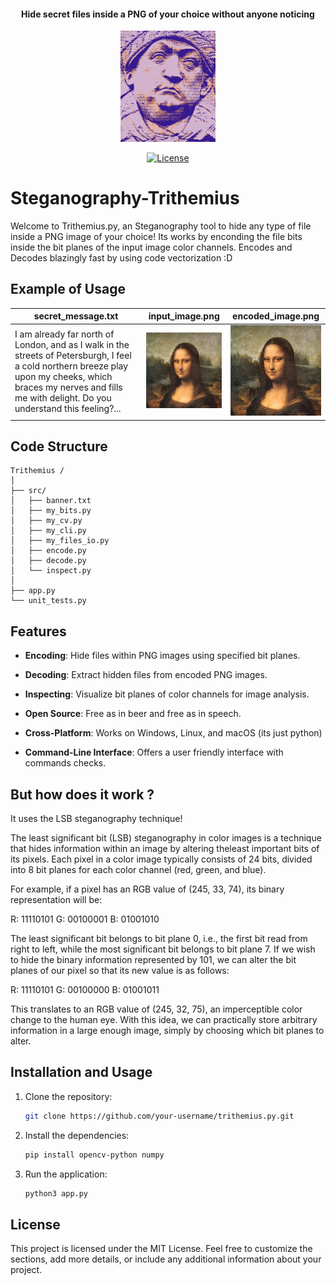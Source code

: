 
#### <p align="center">Hide secret files inside a PNG of your choice without anyone noticing </p>

<p align="center">
  <img src="repo/logo.png" alt="Logo" width="30%"/>
</p>

<p align="center">
  <a href="LICENSE">
    <img src="https://img.shields.io/badge/License-MIT-blue.svg" alt="License">
  </a>
</p>


# Steganography-Trithemius

Welcome to Trithemius.py, an Steganography tool to hide any type of file inside a PNG image of your choice! Its works by enconding the file bits inside the bit planes of the input image color channels. Encodes and Decodes blazingly fast by using code vectorization :D

## Example of Usage

| secret_message.txt | input_image.png | encoded_image.png |
|-----------|-----------| -----------|
| I am already far north of London, and as I walk in the streets of Petersburgh, I feel a cold northern breeze play upon my cheeks, which braces my nerves and fills me with delight. Do you understand this feeling?...| ![img1](repo/monalisa.png) | ![img2](repo/encoded_monalisa.png) |


## Code Structure

    Trithemius /
    │
    ├── src/
    │   ├── banner.txt
    │   ├── my_bits.py
    │   ├── my_cv.py
    │   ├── my_cli.py
    │   ├── my_files_io.py
    │   ├── encode.py
    │   ├── decode.py
    │   └── inspect.py
    │
    ├── app.py
    └── unit_tests.py

## Features

- **Encoding**:   Hide files within PNG images using specified bit planes.
- **Decoding**:   Extract hidden files from encoded PNG images.
- **Inspecting**: Visualize bit planes of color channels for image analysis.

- **Open Source**: Free as in beer and free as in speech.
- **Cross-Platform**: Works on Windows, Linux, and macOS (its just python)
- **Command-Line Interface**: Offers a user friendly interface with commands checks. 

## But how does it work ?

It uses the LSB steganography technique!

The least significant bit (LSB) steganography in color images is a technique that hides information within an image by altering theleast important bits of its pixels. Each pixel in a color image typically consists of 24 bits, divided into 8 bit planes for each color channel (red, green, and blue).

For example, if a pixel has an RGB value of (245, 33, 74), its binary representation will be:

R: 11110101 
G: 00100001
B: 01001010  

The least significant bit belongs to bit plane 0, i.e., the first bit read from right to left, while the most significant bit belongs to bit plane 7. If we wish to hide the binary information represented by 101, we can alter the bit planes of our pixel so that its new value is as follows:

R: 11110101
G: 00100000
B: 01001011

This translates to an RGB value of (245, 32, 75), an imperceptible color change to the human eye. With this idea, we can practically store arbitrary information in a large enough image, simply by choosing which bit planes to alter.

## Installation and Usage

1. Clone the repository:
   ```sh
   git clone https://github.com/your-username/trithemius.py.git

2. Install the dependencies:
   ```sh
   pip install opencv-python numpy
   ```
3. Run the application:
   ```sh
   python3 app.py
   ```

## License

This project is licensed under the MIT License.
Feel free to customize the sections, add more details, or include any additional information about your project.


